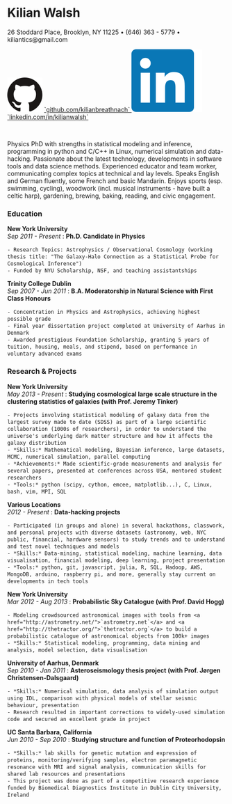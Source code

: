 <div id="page-wrap">

# Kilian Walsh

<p class="deets"> 26 Stoddard Place, Brooklyn, NY 11225 • (646) 363 - 5779 • kiliantics@gmail.com </p>

<p class="deets">
  <img src="assets/octo.svg">
    <a href="https://github.com/kilianbreathnach">
      `github.com/kilianbreathnach`
    </a>
  <img src="assets/in.svg">
    <a href="https://www.linkedin.com/in/kilianwalsh">
      `linkedin.com/in/kilianwalsh`
    </a>
</p>


<br>


Physics PhD with strengths in statistical modeling and inference, programming in python and C/C++ in Linux, numerical simulation and data-hacking.
Passionate about the latest technology, developments in software tools and data science methods.
Experienced educator and team worker, communicating complex topics at technical and lay levels.
Speaks English and German fluently, some French and basic Mandarin.
Enjoys sports (esp. swimming, cycling), woodwork (incl. musical instruments - have built a celtic harp), gardening, brewing, baking, reading, and civic engagement.


### Education

__New York University__ </br> <span>*Sep 2011 - Present* </span>
:   __Ph.D. Candidate in Physics__

    - Research Topics: Astrophysics / Observational Cosmology (working thesis title: "The Galaxy-Halo Connection as a Statistical Probe for Cosmological Inference")
    - Funded by NYU Scholarship, NSF, and teaching assistantships

__Trinity College Dublin__ </br> <span>*Sep 2007 - Jun 2011*</span>
:   __B.A. Moderatorship in Natural Science with First Class Honours__

    - Concentration in Physics and Astrophysics, achieving highest possible grade
    - Final year dissertation project completed at University of Aarhus in Denmark
    - Awarded prestigious Foundation Scholarship, granting 5 years of tuition, housing, meals, and stipend, based on performance in voluntary advanced exams


### Research & Projects

__New York University__ </br> <span>*May 2013 - Present*</span>
:   __Studying cosmological large scale structure in the clustering statistics of galaxies (with Prof. Jeremy Tinker)__

    - Projects involving statistical modeling of galaxy data from the largest survey made to date (SDSS) as part of a large scientific collaboration (1000s of researchers), in order to understand the universe's underlying dark matter structure and how it affects the galaxy distribution
    - *Skills:* Mathematical modeling, Bayesian inference, large datasets, MCMC, numerical simulation, parallel computing
    - *Achievements:* Made scientific-grade measurements and analysis for several papers, presented at conferences across USA, mentored student researchers
    - *Tools:* python (scipy, cython, emcee, matplotlib...), C, Linux, bash, vim, MPI, SQL

__Various Locations__ </br> <span>*2012 - Present*</span>
:   __Data-hacking projects__

    - Participated (in groups and alone) in several hackathons, classwork, and personal projects with diverse datasets (astronomy, web, NYC public, financial, hardware sensors) to study trends and to understand and test novel techniques and models
    - *Skills:* Data-mining, statistical modeling, machine learning, data visualisation, financial modeling, deep learning, project presentation
    - *Tools:* python, git, javascript, julia, R, SQL, Hadoop, AWS, MongoDB, arduino, raspberry pi, and more, generally stay current on developments in tech tools

__New York University__ </br> <span>*Mar 2012 - Aug 2013*</span>
:   __Probabilistic Sky Catalogue (with Prof. David Hogg)__

    - Modeling crowdsourced astronomical images with tools from <a href="http://astrometry.net/">`astrometry.net`</a> and <a href="http://thetractor.org/">`thetractor.org`</a> to build a probabilistic catalogue of astronomical objects from 100k+ images
    - *Skills:* Statistical modeling, programming, data mining and analysis, model selection, data visualisation

__University of Aarhus, Denmark__ </br> <span>*Sep 2010 - Jan 2011*</span>
:   __Asteroseismology thesis project (with Prof. Jørgen Christensen-Dalsgaard)__

    - *Skills:* Numerical simulation, data analysis of simulation output using IDL, comparison with physical models of stellar seismic behaviour, presentation
    - Research resulted in important corrections to widely-used simulation code and secured an excellent grade in project

__UC Santa Barbara, California__ </br> <span>*Jun 2010 - Sep 2010*</span>
:   __Studying structure and function of Proteorhodopsin__

    - *Skills:* lab skills for genetic mutation and expression of proteins, monitoring/verifying samples, electron paramagnetic resonance with MRI and signal analysis, communication skills for shared lab resources and presentations
    - This project was done as part of a competitive research experience funded by Biomedical Diagnostics Institute in Dublin City University, Ireland

</div>
